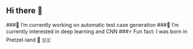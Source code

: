## Hi there 👋

###🔭 I’m currently working on automatic test case generation
###🌱 I’m currently interested in deep learning and CNN
###⚡ Fun fact: I was born in Pretzel-land 🥨 🇩🇪

<!--
**davidlnk/davidlnk** is a ✨ _special_ ✨ repository because its `README.md` (this file) appears on your GitHub profile.

Here are some ideas to get you started:

- 🔭 I’m currently working on ...
- 🌱 I’m currently learning ...
- 👯 I’m looking to collaborate on ...
- 🤔 I’m looking for help with ...
- 💬 Ask me about ...
- 📫 How to reach me: ...
- 😄 Pronouns: ...
- ⚡ Fun fact: ...
-->
